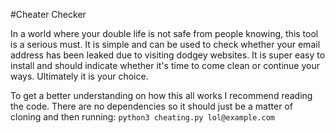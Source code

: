 #Cheater Checker

In a world where your double life is not safe from people knowing, this tool is a serious must.
It is simple and can be used to check whether your email address has been leaked due to visiting dodgey websites. It is super easy to install and should 
indicate whether it's time to come clean or continue your ways. Ultimately it is your choice.

To get a better understanding on how this all works I recommend reading the code. There are no dependencies so it should just be a matter of cloning and then running:
`python3 cheating.py lol@example.com`
